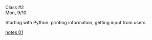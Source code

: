 <div class="lecture1">

<div class="column_date">
<p markdown="block">

Class #2 <br>
Mon, 9/10

</p>
</div>
<div class="column_materials">
<p markdown="block">

Starting with Python: printing information, getting input from users.

[notes 01](https://drive.google.com/file/d/1CzSTvrArZvKyEUM2PL8pIuVCbTKptjhe/view?usp=sharing)


</p>
</div>

<div class="column_assign">
<p markdown="block">



</p>
</div>

</div>
